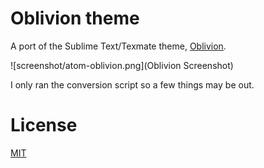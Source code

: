 # Oblivion theme

A port of the Sublime Text/Texmate theme, [Oblivion](https://github.com/jbrooksuk/Oblivion).

![screenshot/atom-oblivion.png](Oblivion Screenshot)

I only ran the conversion script so a few things may be out.

# License
[MIT](http://jbrooksuk.mit-license.org)